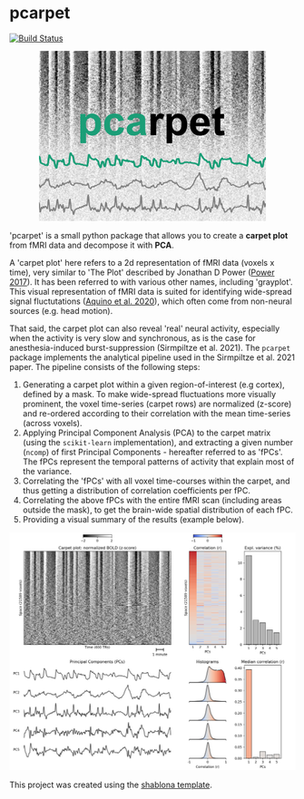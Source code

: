 # pcarpet
[![Build Status](https://travis-ci.org/niksirbi/pcarpet.svg?branch=master)](https://travis-ci.org/niksirbi/pcarpet)

<p align="center">
  <img src="images/logo.png" width="400" />
</p>

'pcarpet' is a small python package that allows you to create a **carpet plot** from fMRI data and decompose it with **PCA**.

A 'carpet plot' here refers to a 2d representation of fMRI data (voxels x time), 
very similar to 'The Plot' described by Jonathan D Power ([Power 2017](https://www.sciencedirect.com/science/article/abs/pii/S1053811916303871?via%3Dihub)). 
It has been referred to with various other names, including 'grayplot'. 
This visual representation of fMRI data is suited for identifying wide-spread signal fluctutations 
([Aquino et al. 2020](https://www.sciencedirect.com/science/article/pii/S1053811920301014)), 
which often come from non-neural sources (e.g. head motion).

That said, the carpet plot can also reveal 'real' neural activity, especially when the activity is
very slow and synchronous, as is the case for anesthesia-induced burst-suppression (Sirmpiltze et al. 2021).
The `pcarpet` package implements the analytical pipeline used in the Sirmpiltze et al. 2021 paper.
The pipeline consists of the following steps:

1. Generating a carpet plot within a given region-of-interest (e.g cortex), defined by a mask. To make wide-spread fluctuations more visually prominent, the voxel time-series (carpet rows) are normalized (z-score) and re-ordered according to their correlation with the mean time-series (across voxels).
2. Applying Principal Component Analysis (PCA) to the carpet matrix (using the `scikit-learn` implementation), and extracting a given number (`ncomp`) of first Principal Components - hereafter referred to as 'fPCs'. The fPCs represent the temporal patterns of activity that explain most of the variance.
3. Correlating the 'fPCs' with all voxel time-courses within the carpet, and thus getting a distribution of correlation coefficients per fPC.
4. Correlating the above fPCs with the entire fMRI scan (including areas outside the mask), to get the brain-wide spatial distribution of each fPC.
5. Providing a visual summary of the results (example below).


<p align="center">
  <img src="images/visual_report.png" width="800" />
</p>

This project was created using the [shablona template](https://github.com/uwescience/shablona).
